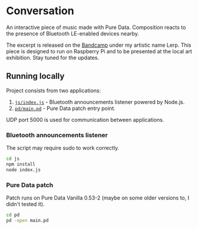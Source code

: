 # Conversation

An interactive piece of music made with Pure Data.
Composition reacts to the presence of Bluetooth LE-enabled devices nearby.

The excerpt is released on the [Bandcamp](https://lerp.bandcamp.com/track/conversation-excerpt) under my artistic name Lerp.
This piece is designed to run on Raspberry Pi and to be presented at the local art exhibition. Stay tuned for the updates.

## Running locally

Project consists from two applications:
1. [`js/index.js`](https://github.com/pema4/lerpmusic-conversation/tree/main/js/index.js) -
   Bluetooth announcements listener powered by Node.js.
2. [`pd/main.pd`](https://github.com/pema4/lerpmusic-conversation/tree/main/pd/main.pd) -
   Pure Data patch entry point.

UDP port 5000 is used for communication between applications.

### Bluetooth announcements listener

The script may require sudo to work correctly.

```bash
cd js
npm install
node index.js
```
### Pure Data patch

Patch runs on Pure Data Vanilla 0.53-2 (maybe on some older versions to, I didn't tested it).

```bash
cd pd
pd -open main.pd
```